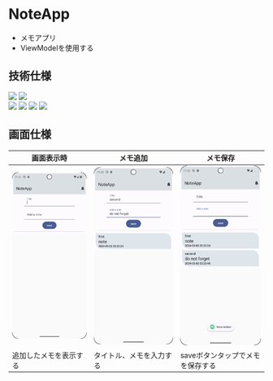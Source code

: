 # NoteApp

- メモアプリ
- ViewModelを使用する

## 技術仕様

![](https://img.shields.io/badge/jetpack_compose-FF6441)
![](https://img.shields.io/badge/material3-FF6441)
<br/>
![](https://img.shields.io/badge/viewmodel-v2.7.0-blue)
![](https://img.shields.io/badge/room-v2.6.1-blue)
![](https://img.shields.io/badge/hilt_android-v2.48-blue)
![](https://img.shields.io/badge/coroutines-v1.8.0-blue)

## 画面仕様

 画面表示時                      | メモ追加                      | メモ保存                       
----------------------------|---------------------------|----------------------------
 ![画面表示時](docs/NoteApp.png) | ![メモ追加](docs/AddNote.png) | ![メモ保存](docs/SaveNote.png) 
 追加したメモを表示する                | タイトル、メモを入力する              | saveボタンタップでメモを保存する         

